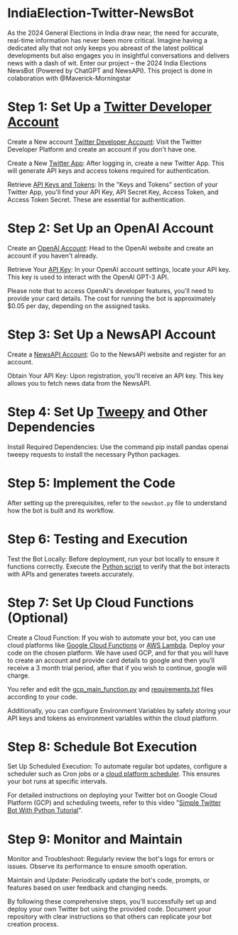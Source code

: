 # IndiaElection-Twitter-NewsBot
As the 2024 General Elections in India draw near, the need for accurate, real-time information has never been more critical. Imagine having a dedicated ally that not only keeps you abreast of the latest political developments but also engages you in insightful conversations and delivers news with a dash of wit. Enter our project – the 2024 India Elections NewsBot (Powered by ChatGPT and NewsAPI).
This project is done in colaboration with @Maverick-Morningstar

# Step 1: Set Up a [Twitter Developer Account](https://developer.twitter.com/en/docs/developer-portal/overview)

Create a New account [Twitter Developer Account](https://developer.twitter.com/): Visit the Twitter Developer Platform and create an account if you don't have one.

Create a New [Twitter App](https://developer.twitter.com/apps): After logging in, create a new Twitter App. This will generate API keys and access tokens required for authentication.

Retrieve [API Keys and Tokens](https://developer.twitter.com/en/docs/authentication/oauth-1-0a/api-key-and-secret): In the "Keys and Tokens" section of your Twitter App, you'll find your API Key, API Secret Key, Access Token, and Access Token Secret. These are essential for authentication.

# Step 2: Set Up an OpenAI Account

Create an [OpenAI Account](https://auth0.openai.com/u/signup/identifier?state=hKFo2SBUS3NnYTFjQnUtRVZ0WDV0SlpPU3VaSHcycjBkbHl1QaFur3VuaXZlcnNhbC1sb2dpbqN0aWTZIE9hR2NuVXJaT3JkeWlEampQRGJzd2Q5eU1zbHowWnJIo2NpZNkgRFJpdnNubTJNdTQyVDNLT3BxZHR3QjNOWXZpSFl6d0Q): Head to the OpenAI website and create an account if you haven't already.

Retrieve Your [API Key](https://help.openai.com/en/articles/4936850-where-do-i-find-my-secret-api-key): In your OpenAI account settings, locate your API key. This key is used to interact with the OpenAI GPT-3 API.

Please note that to access OpenAI's developer features, you'll need to provide your card details. The cost for running the bot is approximately $0.05 per day, depending on the assigned tasks.

# Step 3: Set Up a NewsAPI Account

Create a [NewsAPI Account](https://newsapi.org/register): Go to the NewsAPI website and register for an account.

Obtain Your API Key: Upon registration, you'll receive an API key. This key allows you to fetch news data from the NewsAPI.

# Step 4: Set Up [Tweepy](https://www.tweepy.org/) and Other Dependencies

Install Required Dependencies: Use the command pip install pandas openai tweepy requests to install the necessary Python packages.

# Step 5: Implement the Code

After setting up the prerequisites, refer to the `newsbot.py` file to understand how the bot is built and its workflow.

# Step 6: Testing and Execution

Test the Bot Locally: Before deployment, run your bot locally to ensure it functions correctly. Execute the [Python script](https://colab.google/) to verify that the bot interacts with APIs and generates tweets accurately.

# Step 7: Set Up Cloud Functions (Optional)

Create a Cloud Function: If you wish to automate your bot, you can use cloud platforms like [Google Cloud Functions](https://cloud.google.com/functions/) or [AWS Lambda](https://aws.amazon.com/lambda/). Deploy your code on the chosen platform. We have used GCP, and for that you will have to create an account and provide card details to google and then you’ll receive a 3 month trial period, after that if you wish to continue, google will charge. 

You refer and edit the [gcp_main_function.py](https://github.com/Manas-Shrivastav/IndiaElection-Twitter-NewsBot/blob/main/gcp_main_function.py) and [requirements.txt](https://github.com/Manas-Shrivastav/IndiaElection-Twitter-NewsBot/blob/main/requirements.txt) files according to your code.

Additionally, you can configure Environment Variables by safely storing your API keys and tokens as environment variables within the cloud platform.

# Step 8: Schedule Bot Execution

Set Up Scheduled Execution: To automate regular bot updates, configure a scheduler such as Cron jobs or a [cloud platform scheduler](https://www.cloudthat.com/resources/blog/scheduling-cloud-functions-using-gcp-cloud-scheduler#:~:text=Cloud%20Scheduler%20is%20a%20fully%20managed%20service%20in,of%20tasks%2C%20eliminating%20the%20need%20for%20manual%20intervention.). This ensures your bot runs at specific intervals.

For detailed instructions on deploying your Twitter bot on Google Cloud Platform (GCP) and scheduling tweets, refer to this video "[Simple Twitter Bot With Python Tutorial](https://www.youtube.com/watch?v=83o6rU5XArs&t=1403s)".

# Step 9: Monitor and Maintain

Monitor and Troubleshoot: Regularly review the bot's logs for errors or issues. Observe its performance to ensure smooth operation.

Maintain and Update: Periodically update the bot's code, prompts, or features based on user feedback and changing needs.

By following these comprehensive steps, you'll successfully set up and deploy your own Twitter bot using the provided code. Document your repository with clear instructions so that others can replicate your bot creation process.


